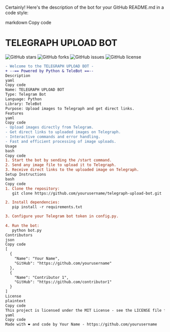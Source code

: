
Certainly! Here's the description of the bot for your GitHub README.md in a code style:

markdown
Copy code
# TELEGRAPH UPLOAD BOT

![GitHub stars](https://img.shields.io/github/stars/yourusername/telegraph-upload-bot?style=flat-square) ![GitHub forks](https://img.shields.io/github/forks/yourusername/telegraph-upload-bot?style=flat-square) ![GitHub issues](https://img.shields.io/github/issues/yourusername/telegraph-upload-bot?style=flat-square) ![GitHub license](https://img.shields.io/github/license/yourusername/telegraph-upload-bot?style=flat-square)

```diff
- Welcome to the TELEGRAPH UPLOAD BOT -
+ --== Powered by Python & TeleBot ==--
Description
yaml
Copy code
Name: TELEGRAPH UPLOAD BOT
Type: Telegram Bot
Language: Python
Library: TeleBot
Purpose: Upload images to Telegraph and get direct links.
Features
yaml
Copy code
- Upload images directly from Telegram.
- Get direct links to uploaded images on Telegraph.
- Interactive commands and error handling.
- Fast and efficient processing of image uploads.
Usage
bash
Copy code
1. Start the bot by sending the /start command.
2. Send any image file to upload it to Telegraph.
3. Receive direct links to the uploaded image on Telegraph.
Setup Instructions
bash
Copy code
1. Clone the repository:
   git clone https://github.com/yourusername/telegraph-upload-bot.git

2. Install dependencies:
   pip install -r requirements.txt

3. Configure your Telegram bot token in config.py.
   
4. Run the bot:
   python bot.py
Contributors
json
Copy code
[
  {
    "Name": "Your Name",
    "GitHub": "https://github.com/yourusername"
  },
  {
    "Name": "Contributor 1",
    "GitHub": "https://github.com/contributor1"
  }
]
License
plaintext
Copy code
This project is licensed under the MIT License - see the LICENSE file for details.
yaml
Copy code
Made with ❤️ and code by Your Name - https://github.com/yourusername
